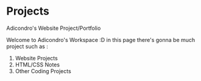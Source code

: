 # Projects
Adicondro's Website Project/Portfolio

Welcome to Adicondro's Workspace :D
in this page there's gonna be much project such as :
1. Website Projects
2. HTML/CSS Notes
3. Other Coding Projects
